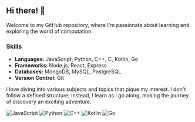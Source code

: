 ## Hi there! 👋
Welcome to my GitHub repository, where I'm passionate about learning and exploring the world of computation.

### Skills

- **Languages:** JavaScript, Python, C++, C, Kotlin, Go
- **Frameworks:** Node.js, React, Express
- **Databases:** MongoDB, MySQL, PostgreSQL
- **Version Control:** Git

I love diving into various subjects and topics that pique my interest. I don't follow a defined structure; instead, I learn as I go along, making the journey of discovery an exciting adventure.

   ![JavaScript](https://progress-bar.dev/85/?title=JavaScript)
   ![Python](https://progress-bar.dev/75/?title=Python)
   ![C++](https://progress-bar.dev/70/?title=C%2B%2B)
   ![Kotlin](https://progress-bar.dev/60/?title=Kotlin)
   ![Go](https://progress-bar.dev/60/?title=Go)


   <!--![GitHub Contributions](https://github-readme-streak-stats.herokuapp.com/?user=marangaa)>



Feel free to explore my repositories and projects. If you're interested in collaborating or have any questions, don't hesitate to reach out.

🚀
